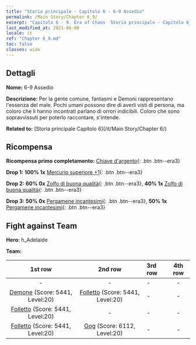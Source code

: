 ```yaml
---
title: "Storia principale - Capitolo 6 - 6-9 Assedio"
permalink: /Main Story/Chapter 6_9/
excerpt: "Capitolo 6 - 9. Era of Chaos  Storia principale - Capitolo 6_9. 6-9 Assedio"
last_modified_at: 2021-06-08
locale: it
ref: "Chapter 6_9.md"
toc: false
classes: wide
---
```


## Dettagli

 **Nome:** 6-9 Assedio

 **Descrizione:** Per la gente comune, fantasmi e Demoni rappresentano l'essenza del male. Pochi umani possono dire di averli visti di persona, ma coloro che li hanno incontrati parlano di orrori indicibili. Coloro che sono sopravvissuti per poterlo raccontare, s'intende.

 **Related to:** [Storia principale Capitolo 6](/it/Main Story/Chapter 6/)

## Ricompensa

 **Ricompensa primo completamento:** [Chiave d'argento](/ItemsIT/con_693/){: .btn .btn--era3}

 **Drop 1:** **100% 1x** [Mercurio superiore +1](/ItemsIT/mat_21/){: .btn .btn--era3}

 **Drop 2:** **60% 0x** [Zolfo di buona qualità](/ItemsIT/mat_15/){: .btn .btn--era3}, **40% 1x** [Zolfo di buona qualità](/ItemsIT/mat_15/){: .btn .btn--era3}

 **Drop 3:** **50% 0x** [Pergamene incantesimi](/ItemsIT/con_694/){: .btn .btn--era3}, **50% 1x** [Pergamene incantesimi](/ItemsIT/con_694/){: .btn .btn--era3}


## Fight against Team
 **Hero:** h_Adelaide

 **Team:**


  | 1st row | 2nd row | 3rd row | 4th row |
  |:----:|:----:|:----|:----:|
  | - | - | - | - |
  | [Demone](/it/units/Demon/) (Score: 5441, Level:20)  | [Folletto](/it/units/Imp/) (Score: 5441, Level:20)  | - | - |
  | [Folletto](/it/units/Imp/) (Score: 5441, Level:20)  | - | - | - |
  | [Folletto](/it/units/Imp/) (Score: 5441, Level:20)  | [Gog](/it/units/Gog/) (Score: 6112, Level:20)  | - | - |


